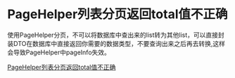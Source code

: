 # PageHelper列表分页返回total值不正确

使用PageHelper分页，不可以将数据库中查出来的list转为其他list，可以直接封装DTO在数据库中直接返回你需要的数据类型，不要查询出来之后再去转换,这样会导致PageHelper中pageInfo失效。

[PageHelper列表分页返回total值不正确](https://blog.csdn.net/qq_40180411/article/details/108172014)
